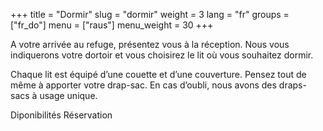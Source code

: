 +++
title = "Dormir"
slug = "dormir"
weight = 3
lang = "fr"
groups = ["fr_do"]
menu = ["raus"]
menu_weight = 30
+++

A votre arrivée au refuge, présentez vous à la réception. Nous vous indiquerons votre dortoir et vous choisirez le lit où vous souhaitez dormir.

Chaque lit est équipé d’une couette et d’une couverture. Pensez tout de même à apporter votre drap-sac. En cas d’oubli, nous avons des draps-sacs à usage unique.

 Diponibilités  Réservation